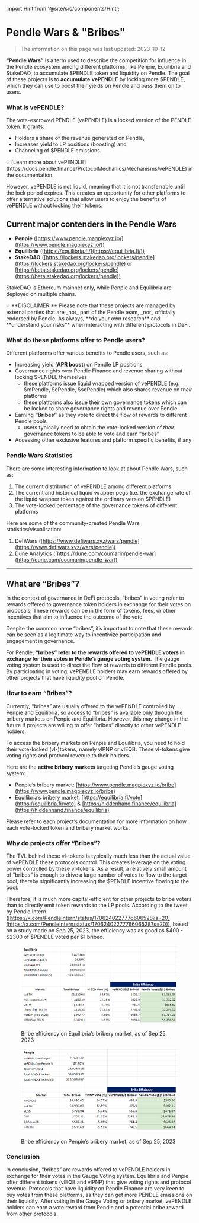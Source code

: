 import Hint from '@site/src/components/Hint';

# Pendle Wars & "Bribes"

> The information on this page was last updated: 2023-10-12

**“Pendle Wars”** is a term used to describe the competition for influence in the Pendle ecosystem among different platforms, like Penpie, Equilibria and StakeDAO, to accumulate \$PENDLE token and liquidity on Pendle. The goal of these projects is to **accumulate** **vePENDLE** by locking more \$PENDLE, which they can use to boost their yields on Pendle and pass them on to users.

### **What is vePENDLE?**

The vote-escrowed PENDLE (vePENDLE) is a locked version of the PENDLE token. It grants:

* Holders a share of the revenue generated on Pendle,
* Increases yield to LP positions (boosting) and
* Channeling of \$PENDLE emissions.

<Hint style="info">
💡 [Learn more about vePENDLE](https://docs.pendle.finance/ProtocolMechanics/Mechanisms/vePENDLE) in the documentation.
</Hint>

However, vePENDLE is not liquid, meaning that it is not transferrable until the lock period expires. This creates an opportunity for other platforms to offer alternative solutions that allow users to enjoy the benefits of vePENDLE without locking their tokens.

## Current major contenders in the Pendle Wars

* **Penpie** ([https://www.pendle.magpiexyz.io/](https://www.pendle.magpiexyz.io/))
* **Equilibria** ([https://equilibria.fi/](https://equilibria.fi/))
* **StakeDAO** ([https://lockers.stakedao.org/lockers/pendle](https://lockers.stakedao.org/lockers/pendle) or [https://beta.stakedao.org/lockers/pendle](https://beta.stakedao.org/lockers/pendle))

StakeDAO is Ethereum mainnet only, while Penpie and Equilibria are deployed on multiple chains.

<Hint style="info">
💡 **DISCLAIMER:** Please note that these projects are managed by external parties that are _not_ part of the Pendle team, _nor_ officially endorsed by Pendle. As always, **do your own research** and **understand your risks** when interacting with different protocols in DeFi.
</Hint>

### What do these platforms offer to Pendle users?

Different platforms offer various benefits to Pendle users, such as:

* Increasing yield (**APR boost**) on Pendle LP positions
* Governance rights over Pendle Finance and revenue sharing without locking \$PENDLE themselves
  * these platforms issue liquid wrapped version of vePENDLE (e.g. \$mPendle, \$ePendle, \$sdPendle) which also shares revenue on _their_ platforms
  * these platforms also issue their own governance tokens which can be locked to share governance rights and revenue over Pendle
* Earning **“Bribes”** as they vote to direct the flow of rewards to different Pendle pools
  * users typically need to obtain the vote-locked version of _their_ governance tokens to be able to vote and earn “bribes”
* Accessing other exclusive features and platform specific benefits, if any

### Pendle Wars Statistics

There are some interesting information to look at about Pendle Wars, such as:

1. The current distribution of vePENDLE among different platforms
2. The current and historical liquid wrapper pegs (i.e. the exchange rate of the liquid wrapper token against the ordinary version \$PENDLE)
3. The vote-locked percentage of the governance tokens of different platforms

Here are some of the community-created Pendle Wars statistics/visualisation:

1. DefiWars ([https://www.defiwars.xyz/wars/pendle](https://www.defiwars.xyz/wars/pendle))
2. Dune Analytics ([https://dune.com/coumarin/pendle-war](https://dune.com/coumarin/pendle-war))

***

## What are “Bribes”?

In the context of governance in DeFi protocols, “bribes” in voting refer to rewards offered to governance token holders in exchange for their votes on proposals. These rewards can be in the form of tokens, fees, or other incentives that aim to influence the outcome of the vote.

Despite the common name “bribes”, it’s important to note that these rewards can be seen as a legitimate way to incentivize participation and engagement in governance.

For Pendle, **“bribes” refer to the rewards offered to vePENDLE voters in exchange for their votes in Pendle’s gauge voting system**. The gauge voting system is used to direct the flow of rewards to different Pendle pools. By participating in voting, vePENDLE holders may earn rewards offered by other projects that have liquidity pool on Pendle.

### How to earn “Bribes”?

Currently, “bribes” are usually offered to the vePENDLE controlled by Penpie and Equilibria, so access to “bribes” is available only through the bribery markets on Penpie and Equilibria. However, this may change in the future if projects are willing to offer “bribes” directly to other vePENDLE holders.

To access the bribery markets on Penpie and Equilibria, you need to hold their vote-locked (vl-)tokens, namely vlPNP or vlEQB. These vl-tokens give voting rights and protocol revenue to their holders.

Here are the **active bribery markets** targeting Pendle’s gauge voting system:

* Penpie’s bribery market: [https://www.pendle.magpiexyz.io/bribe](https://www.pendle.magpiexyz.io/bribe)
* Equilibria’s bribery market: [https://equilibria.fi/vote](https://equilibria.fi/vote) & [https://hiddenhand.finance/equilibria](https://hiddenhand.finance/equilibria)

Please refer to each project’s documentation for more information on how each vote-locked token and bribery market works.

### Why do projects offer “Bribes”?

The TVL behind these vl-tokens is typically much less than the actual value of vePENDLE these protocols control. This creates leverage on the voting power controlled by these vl-tokens. As a result, a relatively small amount of “bribes” is enough to drive a large number of votes to flow to the target pool, thereby significantly increasing the \$PENDLE incentive flowing to the pool.

Therefore, it is much more capital-efficient for other projects to bribe voters than to directly emit token rewards to the LP pools. According to the tweet by Pendle Intern ([https://x.com/PendleIntern/status/1706240227776606528?s=20](https://x.com/PendleIntern/status/1706240227776606528?s=20)), based on a study made on Sep 25, 2023, the efficiency was as good as \$400 - \$2300 of \$PENDLE voted per \$1 bribed.

<figure><img src="/pendle-academy/imgs/image (26).png" alt="" /><figcaption><p>Bribe efficiency on Equilibria’s bribery market, as of Sep 25, 2023</p></figcaption></figure>

<figure><img src="/pendle-academy/imgs/image (27).png" alt="" /><figcaption><p>Bribe efficiency on Penpie’s bribery market, as of Sep 25, 2023</p></figcaption></figure>

### Conclusion

In conclusion, “bribes” are rewards offered to vePENDLE holders in exchange for their votes in the Gauge Voting system. Equilibria and Penpie offer different tokens (vlEQB and vlPNP) that give voting rights and protocol revenue. Protocols that have liquidity on Pendle Finance are very keen to buy votes from these platforms, as they can get more PENDLE emissions on their liquidity. After voting in the Gauge Voting or bribery market, vePENDLE holders can earn a vote reward from Pendle and a potential bribe reward from other protocols.

